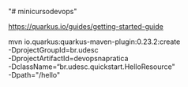 "# minicursodevops" 


https://quarkus.io/guides/getting-started-guide

mvn io.quarkus:quarkus-maven-plugin:0.23.2:create \
    -DprojectGroupId=br.udesc \
    -DprojectArtifactId=devopsnapratica \
    -DclassName=“br.udesc.quickstart.HelloResource" \
    -Dpath="/hello"
